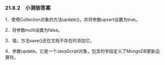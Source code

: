 ### 21.8.2　小测验答案

1．使用Collection对象的方法update()，并将参数upsert设置为true。

2．将参数multi设置为false。

3．错。方法save()还在文档不存在时添加它。

4．参数update。它是一个JavaScript对象，包含的字段定义了MongoDB更新运算符。

